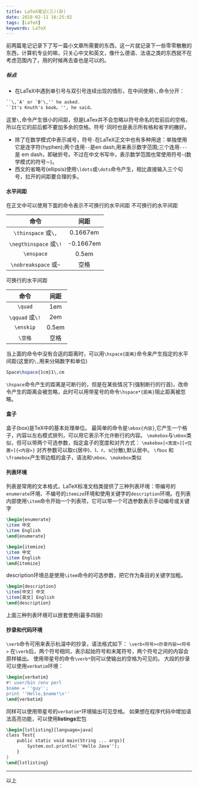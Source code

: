 ```yaml
---
title: LaTeX笔记(三)(杂)
date: 2018-02-11 16:25:02
tags: [LaTeX]
keywords: LaTeX
---
```

前两篇笔记记录下了写一篇小文章所需要的东西，这一片就记录下一些零零散散的东西，计算机专业的嘛，只关心中文和英文，像什么德语、法语之类的东西就不在考虑范围内了，用的时候再去查也是可以的。
<!--more-->
##### 标点
* 在LaTeX中遇到单引号与双引号连续出现的情形，在中间使用`\,`命令分开：
``` tex
``\,`A' or `B'\,'' he asked.
``It's Knuth's book。'', he said。
```
这里`\,`命令产生很小的间距，但是LaTex并不会忽略以符号命名的宏前后的空格，所以在它的前后都不要加多余的空格。符号`'`同时也是表示所有格和省字的撇好。
* 除了在数学模式中表示减号，符号`-`在LaTeX正文中也有多种用途：单独使用它是连字符(hyphen);两个连用`--`是en dash,用来表示数字范围;三个连用`---`是 em dash，即破折号。不过在中文书写中，表示数学范围也常使用符号`~`(数学模式的符号$\sim$)。
* 西文的省略号(ellipsis)使用`\ldots`或`\dots`命令产生，相比直接输入三个句号，拉开的间距要合理的多。
#### 水平间距
在正文中可以使用下面的命令表示不可换行的水平间距
不可换行的水平间距

|命令|间距|
|:----:|:----:|
|`\thinspace` 或`\,` | 0.1667em|
|`\negthinspace` 或`\!` | -0.1667em|
|`\enspace` | 0.5em|
|`\nobreakspace` 或`~` | 空格|

可换行的水平间距

|命令|间距|
|:----:|:----:|
|`\quad` | 1em|
|`\qquad` 或`\!` | 2em|
|`\enskip` | 0.5em|
|`\空格` | 空格|

当上面的命令中没有合适的距离时，可以用`\hspace{距离}`命令来产生指定的水平间距(这里的`\,`用来分隔数字和单位)
``` tex
Space\hspace{1cm}1\,cm
```
`\hspace`命令产生的距离是可断行的，但是在某些情况下(强制断行的行首)，改命令产生的距离会被忽略，此时可以用带星号的命令`\hspace*{距离}`阻止距离被忽略。
#### 盒子
盒子(box)是TeX中的基本处理单位。
最简单的命令是`\mbox{内容}`,它产生一个格子，内容以左右模式排列，可以用它表示不允许断行的内容。
`\makebox`与`\mbox`类似，但可以带两个可选参数，指定盒子的宽度和对齐方式：
`\makebox[<宽度>][<位置>]{<内容>}`
对齐参数可以取c(居中)、l、r、s(分散),默认居中。
`\fbox` 和 `\framebox`产生带边框的盒子，语法和`\mbox`、`\makebox`类似
#### 列表环境
列表是常用的文本格式，LaTeX标准文档类提供了三种列表环境：带编号的`enumerate`环境、不编号的`itemize`环境和使用关键字的`description`环境。在列表内部使用`\item`命令开始一个列表项，它可以带一个可选参数表示手动编号或关键字
``` tex
\begin{enumerate}
\item 中文
\item English
\end{enumerate}

\begin{itemize}
\item 中文
\item English
\end{itemize}
```
description环境总是使用`\item`命令的可选参数，把它作为条目的关键字加粗。
``` tex
\begin{description}
\item[中文] 中文
\item[英文] English
\end{description}
```
上面三种列表环境可以嵌套使用(最多四层)
#### 抄录和代码环境
`\verb`命令可用来表示杭温中的抄录，语法格式如下：
`\verb<符号><抄录内容><符号>`
在`\verb`后，两个符号相同，表示起始符号和末尾符号，两个符号之间的内容会原样输出。
使用带星号的命令`\verb*`则可以使输出的空格为可见的。
大段的抄录可以使用`verbatim`环境：
``` tex
\begin{verbatim}
#! user/bin /env perl
$name = ''guy'';
print ''Hello,$name!\n''
\end{verbatim}
```
同样可以使用带星号的`verbatim*`环境输出可见空格。
如果想在程序代码中增加语法高亮功能，可以使用**listings**宏包
``` tex
\begin{lstlisting}[language=java]
class Test{
	public static void main(String ... args){
		System.out.println(''Hello Java'');
	}
}
\end{lstlisting}
```
----

以上

